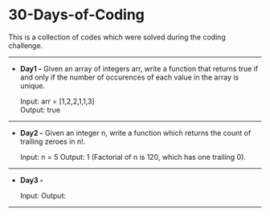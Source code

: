 # 30-Days-of-Coding
This is a collection of codes which were solved during the coding challenge.

----------------------------------------------------------------------------------------------------------------------------------------
* __Day1 -__ Given an array of integers arr, write a function that returns true if and only if the number of occurences of each value in the array is unique. <br />

  Input: arr = [1,2,2,1,1,3] <br />
  Output: true
----------------------------------------------------------------------------------------------------------------------------------------
* __Day2 -__ Given an integer n, write a function which returns the count of trailing zeroes in n!.

  Input: n = 5
  Output: 1
  (Factorial of n is 120, which has one trailing 0).
----------------------------------------------------------------------------------------------------------------------------------------
* __Day3 -__ 

  Input:
  Output:
----------------------------------------------------------------------------------------------------------------------------------------